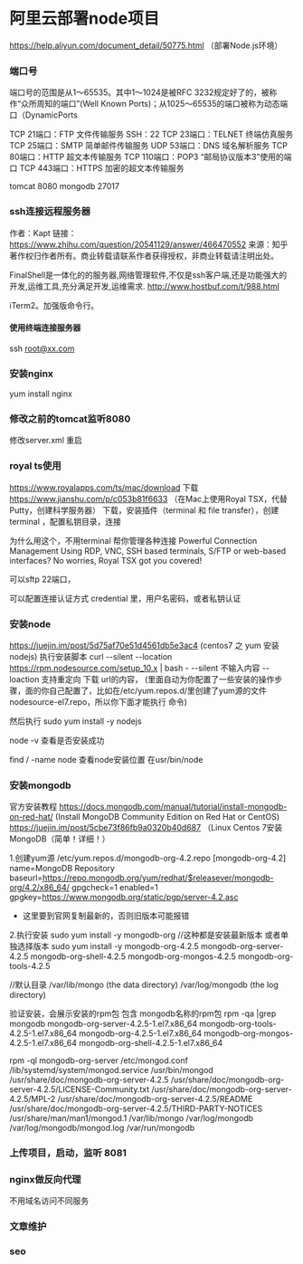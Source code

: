 
# 阿里云部署node项目
https://help.aliyun.com/document_detail/50775.html （部署Node.js环境）

### 端口号
端口号的范围是从1～65535。其中1～1024是被RFC 3232规定好了的，被称作“众所周知的端口”(Well Known Ports)；从1025～65535的端口被称为动态端口（DynamicPorts

TCP 21端口：FTP 文件传输服务
SSH：22 
TCP 23端口：TELNET 终端仿真服务
TCP 25端口：SMTP 简单邮件传输服务
UDP 53端口：DNS 域名解析服务
TCP 80端口：HTTP 超文本传输服务
TCP 110端口：POP3 “邮局协议版本3”使用的端口
TCP 443端口：HTTPS 加密的超文本传输服务

tomcat 8080
mongodb 27017

### ssh连接远程服务器
作者：Kapt
链接：https://www.zhihu.com/question/20541129/answer/466470552
来源：知乎
著作权归作者所有。商业转载请联系作者获得授权，非商业转载请注明出处。


	
FinalShell是一体化的的服务器,网络管理软件,不仅是ssh客户端,还是功能强大的开发,运维工具,充分满足开发,运维需求.
http://www.hostbuf.com/t/988.html

iTerm2。加强版命令行。


#### 使用终端连接服务器
ssh root@xx.com

### 安装nginx
yum install nginx

### 修改之前的tomcat监听8080
修改server.xml 重启

### royal ts使用
https://www.royalapps.com/ts/mac/download 下载
https://www.jianshu.com/p/c053b81f6633 （在Mac上使用Royal TSX，代替Putty，创建科学服务器）
下载，安装插件（terminal 和 file transfer），创建terminal ，配置私钥目录，连接

为什么用这个，不用terminal
帮你管理各种连接
Powerful Connection Management
Using RDP, VNC, SSH based terminals, S/FTP or web-based interfaces?
No worries, Royal TSX got you covered!

可以sftp 22端口，

可以配置连接认证方式 credential 里，用户名密码，或者私钥认证

### 安装node
https://juejin.im/post/5d75af70e51d4561db5e3ac4 (centos7 之 yum 安装nodejs)
执行安装脚本
curl --silent --location https://rpm.nodesource.com/setup_10.x | bash -
--silent 不输入内容
--loaction 支持重定向
下载 url的内容，
(里面自动为你配置了一些安装的操作步骤，面的你自己配置了，比如在/etc/yum.repos.d/里创建了yum源的文件nodesource-el7.repo，所以你下面才能执行 命令)

然后执行
sudo yum install -y nodejs

node -v 查看是否安装成功

find / -name node 查看node安装位置 在usr/bin/node


### 安装mongodb
官方安装教程
https://docs.mongodb.com/manual/tutorial/install-mongodb-on-red-hat/ (Install MongoDB Community Edition on Red Hat or CentOS)
https://juejin.im/post/5cbe73f86fb9a0320b40d687 （Linux Centos 7安装MongoDB（简单！详细！）

1.创建yum源 /etc/yum.repos.d/mongodb-org-4.2.repo
[mongodb-org-4.2]
name=MongoDB Repository
baseurl=https://repo.mongodb.org/yum/redhat/$releasever/mongodb-org/4.2/x86_64/
gpgcheck=1
enabled=1
gpgkey=https://www.mongodb.org/static/pgp/server-4.2.asc

* 这里要到官网复制最新的，否则旧版本可能报错

2.执行安装
sudo yum install -y mongodb-org //这种都是安装最新版本
或者单独选择版本
sudo yum install -y mongodb-org-4.2.5 mongodb-org-server-4.2.5 mongodb-org-shell-4.2.5 mongodb-org-mongos-4.2.5 mongodb-org-tools-4.2.5

//默认目录
/var/lib/mongo (the data directory)
/var/log/mongodb (the log directory)

验证安装，会展示安装的rpm包 包含 mongodb名称的rpm包
rpm -qa |grep mongodb
mongodb-org-server-4.2.5-1.el7.x86_64
mongodb-org-tools-4.2.5-1.el7.x86_64
mongodb-org-4.2.5-1.el7.x86_64
mongodb-org-mongos-4.2.5-1.el7.x86_64
mongodb-org-shell-4.2.5-1.el7.x86_64


rpm -ql mongodb-org-server
/etc/mongod.conf
/lib/systemd/system/mongod.service
/usr/bin/mongod
/usr/share/doc/mongodb-org-server-4.2.5
/usr/share/doc/mongodb-org-server-4.2.5/LICENSE-Community.txt
/usr/share/doc/mongodb-org-server-4.2.5/MPL-2
/usr/share/doc/mongodb-org-server-4.2.5/README
/usr/share/doc/mongodb-org-server-4.2.5/THIRD-PARTY-NOTICES
/usr/share/man/man1/mongod.1
/var/lib/mongo
/var/log/mongodb
/var/log/mongodb/mongod.log
/var/run/mongodb




### 上传项目，启动，监听 8081

### nginx做反向代理
不用域名访问不同服务

### 文章维护

### seo




